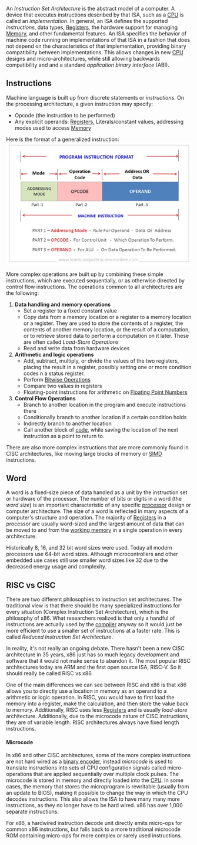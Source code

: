 
An *Instruction Set Architecture* is the abstract model of a computer. A device that executes instructions described by that ISA, such as a [CPU](CPU.md) is called an *implementation*. In general, an ISA defines the supported *instructions*, data types, [Registers](Registers.md), the hardware support for managing [Memory](Memory%20&%20Cache.md), and other fundamental features. An ISA specifies the behavior of machine code running on implementations of that ISA in a fashion that does not depend on the characteristics of that implementation, providing binary compatibility between implementations. This allows changes in new [CPU](CPU.md) designs and micro-architectures, while still allowing backwards compatibility and and a standard *application binary interface* (ABI).


## Instructions

Machine language is built up from discrete statements or *instructions*. On the processing architecture, a given instruction may specify:
- Opcode (the instruction to be performed)
- Any explicit operands: [Registers](Registers.md), Literals/constant values, addressing modes used to access [Memory](Memory%20&%20Cache.md)

Here is the format of a generalized instruction: 
![](../../Attachments/Pasted%20image%2020230116012132.png)

More complex operations are built up by combining these simple instructions, which are executed sequentially, or as otherwise directed by control flow instructions. The operations common to all architectures are the following:
1. **Data handling and memory operations**
	- Set a register to a fixed constant value
	- Copy data from a memory location or a register to a memory location or a register. They are used to store the contents of a register, the contents of another memory location, or the result of a computation, or to retrieve stored data to perform a computation on it later. These are often called *Load-Store Operations*
	- Read and write data from hardware devices
2. **Arithmetic and logic operations**
	- Add, subtract, multiply, or divide the values of the two registers, placing the result in a register, possibly setting one or more condition codes n a status register.
	- Perform [Bitwise Operations](../../Software%20Engineering/Bitwise%20Operations.md)
	- Compare two values in registers
	- Floating-point instructions for arithmetic on [Floating Point Numbers](Floating%20Point%20Numbers.md)
3. **Control Flow Operations**
	- Branch to another location in the program and execute instructions there
	- Conditionally branch to another location if a certain condition holds
	- Indirectly branch to another location
	- Call another block of [code](../../Software%20Engineering/C/Functions.md), while saving the location of the next instruction as a point to return to.

There are also more complex instructions that are more commonly found in CISC architectures, like moving large blocks of memory or [SIMD](SIMD.md) instructions.

## Word

A word is a fixed-size piece of data handled as a unit by the instruction set or hardware of the processor. The number of bits or digits in a word (the *word size*) is an important characteristic of any specific [processor](CPU.md) design or computer architecture. The size of a word is reflected in many aspects of a computer's structure and operation. The majority of [Registers](Registers.md) in a processor are usually word-sized and the largest amount of data that can be moved to and from the [working memory](Memory%20&%20Cache.md) in a single operation in every architecture.

Historically 8, 16, and 32 bit word sizes were used. Today all modern processors use 64-bit word sizes. Although microcontrollers and other embedded use cases still use smaller word sizes like 32 due to the decreased energy usage and complexity.

## RISC vs CISC

There are two different philosophies to instruction set architectures. The traditional view is that there should be many specialized instructions for every situation (Complex Instruction Set Architecture), which is the philosophy of x86. What researchers realized is that only a handful of instructions are actually used by the [compiler](../../Systems%20Software/Compiler.md) anyway so it would just be more efficient to use a smaller set of instructions at a faster rate. This is called *Reduced Instruction Set Architecture*.

In reality, it's not really an ongoing debate. There hasn't been a new CISC architecture in 35 years, x86 just has so much legacy development and software that it would not make sense to abandon it. The most popular RISC architectures today are ARM and the first open source ISA, RISC-V. So it should really be called RISC vs x86.

One of the main differences we can see between RISC and x86 is that x86 allows you to directly use a location in memory as an operand to a arithmetic or logic operation. In RISC, you would have to first load the memory into a register, make the calculation, and then store the value back to memory. Additionally, RISC uses less [Registers](Registers.md) and is usually *load-store* architecture. Additionally, due to the microcode nature of CISC instructions, they are of variable length. RISC architectures always have fixed length instructions.


#### Microcode

In x86 and other CISC architectures, some of the more complex instructions are not hard wired as a [binary encoder](Encoders%20&%20Multiplexers.md), instead *microcode* is used to translate instructions into sets of CPU configuration signals called micro-operations that are applied sequentially over multiple clock pulses. The microcode is stored in memory and directly loaded into the [CPU](CPU.md). In some cases, the memory that stores the microprogram is rewritable (usually from an update to BIOS), making it possible to change the way in which the CPU decodes instructions. This also allows the ISA to have many many more instructions, as they no longer have to be hard wired. x86 has over 1,000 separate instructions.

For x86, a hardwired instruction decode unit directly emits micro-ops for common x86 instructions, but falls back to a more traditional microcode ROM containing micro-ops for more complex or rarely used instructions.